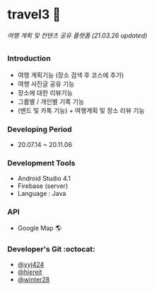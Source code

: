 # travel3  🛫 
###### _여행 계획 및 컨텐츠 공유 플랫폼_   (21.03.26 updated)


### Introduction 
+ 여행 계획기능 (장소 검색 후 코스에 추가)
+ 여행 사진글 공유 기능
+ 장소에 대한 리뷰기능
+ 그룹별 / 개인별 기록 기능
+ (밴드 및 카톡 기능) + 여행계획 및 장소 리뷰 기능

### Developing Period
+ 20.07.14 ~ 20.11.06

### Development Tools
* Android Studio 4.1
* Firebase (server)
* Language : Java

### API
+ Google Map :earth_americas:

### Developer's Git :octocat:  
- [@yyj424](https://github.com/yyj424)
- [@hiereit](https://github.com/hiereit)
- [@winter28](https://github.com/winter28)
